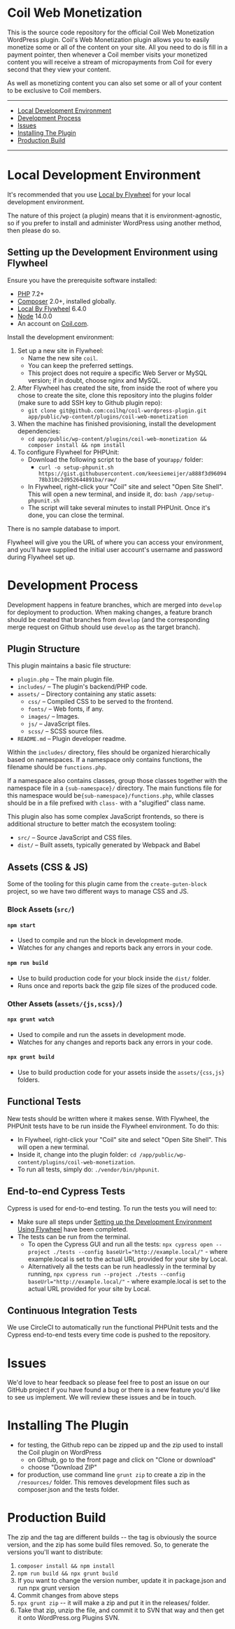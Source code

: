 # Coil Web Monetization

This is the source code repository for the official Coil Web Monetization WordPress plugin. Coil's Web Monetization plugin allows you to easily monetize some or all of the content on your site. All you need to do is fill in a payment pointer, then whenever a Coil member visits your monetized content you will receive a stream of micropayments from Coil for every second that they view your content.

As well as monetizing content you can also set some or all of your content to be exclusive to Coil members.

---

* [Local Development Environment](#local-development-environment)
* [Development Process](#development-process)
* [Issues](#issues)
* [Installing The Plugin](#installing-the-plugin)
* [Production Build](#production-build)
---
# Local Development Environment

It's recommended that you use [Local by Flywheel](https://localbyflywheel.com/) for your local development environment.

The nature of this project (a plugin) means that it is environment-agnostic, so if you prefer to install and administer WordPress using another method, then please do so.

## Setting up the Development Environment using Flywheel

Ensure you have the prerequisite software installed:

* [PHP](https://php.net/) 7.2+
* [Composer](https://getcomposer.org/) 2.0+, installed globally.
* [Local By Flywheel](https://localwp.com/releases/6.4.0/) 6.4.0
* [Node](https://nodejs.org/) 14.0.0
* An account on [Coil.com](https://coil.com/).

Install the development environment:

1. Set up a new site in Flywheel:
	- Name the new site `coil`.
	- You can keep the preferred settings.
	- This project does not require a specific Web Server or MySQL version; if in doubt, choose nginx and MySQL.
1. After Flywheel has created the site, from inside the root of where you chose to create the site, clone this repository into the plugins folder (make sure to add SSH key to Github plugin repo):
	- `git clone git@github.com:coilhq/coil-wordpress-plugin.git app/public/wp-content/plugins/coil-web-monetization`
1. When the machine has finished provisioning, install the development dependencies:
	- `cd app/public/wp-content/plugins/coil-web-monetization && composer install && npm install`
1. To configure Flywheel for PHPUnit:
	- Download the following script to the base of your`app/` folder:
		- `curl -o setup-phpunit.sh https://gist.githubusercontent.com/keesiemeijer/a888f3d9609478b310c2d952644891ba/raw/`
	- In Flywheel, right-click your "Coil" site and select "Open Site Shell". This will open a new terminal, and inside it, do: `bash /app/setup-phpunit.sh`
	- The script will take several minutes to install PHPUnit. Once it's done, you can close the terminal.

There is no sample database to import.

Flywheel will give you the URL of where you can access your environment, and you'll have supplied the initial user account's username and password during Flywheel set up.


# Development Process

Development happens in feature branches, which are merged into `develop` for deployment to production. When making changes, a feature branch should be created that branches from `develop` (and the corresponding merge request on Github should use `develop` as the target branch).

## Plugin Structure

This plugin maintains a basic file structure:

* `plugin.php` – The main plugin file.
* `includes/` – The plugin's backend/PHP code.
* `assets/` – Directory containing any static assets:
	* `css/` – Compiled CSS to be served to the frontend.
	* `fonts/` – Web fonts, if any.
	* `images/` – Images.
	* `js/` – JavaScript files.
	* `scss/` – SCSS source files.
* `README.md` – Plugin developer readme.

Within the `includes/` directory, files should be organized hierarchically based on namespaces. If a namespace only contains functions, the filename should be `functions.php`.

If a namespace also contains classes, group those classes together with the namespace file in a `{sub-namespace}/` directory. The main functions file for this namespace would be`{sub-namespace}/functions.php`, while classes should be in a file prefixed with `class-` with a "slugified" class name.

This plugin also has some complex JavaScript frontends, so there is additional structure to better match the ecosystem tooling:

* `src/` – Source JavaScript and CSS files.
* `dist/` – Built assets, typically generated by Webpack and Babel

## Assets (CSS & JS)

Some of the tooling for this plugin came from the `create-guten-block` project, so we have two different ways to manage CSS and JS.

### Block Assets (`src/`)
#### `npm start`
- Used to compile and run the block in development mode.
- Watches for any changes and reports back any errors in your code.

#### `npm run build`
- Use to build production code for your block inside the `dist/` folder.
- Runs once and reports back the gzip file sizes of the produced code.

### Other Assets (`assets/{js,scss}/`)
#### `npx grunt watch`
- Used to compile and run the assets in development mode.
- Watches for any changes and reports back any errors in your code.

#### `npx grunt build`
- Use to build production code for your assets inside the `assets/{css,js}` folders.
## Functional Tests
New tests should be written where it makes sense. With Flywheel, the PHPUnit tests have to be run inside the Flywheel environment. To do this:

- In Flywheel, right-click your "Coil" site and select "Open Site Shell". This will open a new terminal.
- Inside it, change into the plugin folder: `cd /app/public/wp-content/plugins/coil-web-monetization`.
- To run all tests, simply do: `./vendor/bin/phpunit`.

## End-to-end Cypress Tests
Cypress is used for end-to-end testing. To run the tests you will need to:

- Make sure all steps under [Setting up the Development Environment Using Flywheel](#setting-up-the-development-environment-using-flywheel) have been completed.
- The tests can be run from the terminal.
	- To open the Cypress GUI and run all the tests: `npx cypress open --project ./tests --config baseUrl="http://example.local/"` - where example.local is set to the actual URL provided for your site by Local.
	- Alternatively all the tests can be run headlessly in the terminal by running, `npx cypress run --project ./tests --config baseUrl="http://example.local/"` - where example.local is set to the actual URL provided for your site by Local.

## Continuous Integration Tests
We use CircleCI to automatically run the functional PHPUnit tests and the Cypress end-to-end tests every time code is pushed to the repository.
# Issues

We'd love to hear feedback so please feel free to post an issue on our GitHub project if you have found a bug or there is a new feature you'd like to see us implement. We will review these issues and be in touch.

# Installing The Plugin

- for testing, the Github repo can be zipped up and the zip used to install the Coil plugin on WordPress
	- on Github, go to the front page and click on "Clone or download"
	- choose "Download ZIP"
- for production, use command line `grunt zip` to create a zip in the `/resources/` folder. This removes development files such as composer.json and the tests folder.

# Production Build
 The zip and the tag are different builds -- the tag is obviously the source version, and the zip has some build files removed. So, to generate the versions you'll want to distribute:
1. `composer install && npm install`
1. `npm run build && npx grunt build`
1. If you want to change the version number, update it in package.json and run npx grunt version
1. Commit changes from above steps
1. `npx grunt zip` -- it will make a zip and put it in the releases/ folder.
1. Take that zip, unzip the file, and commit it to SVN that way and then get it onto WordPress.org Plugins SVN.
